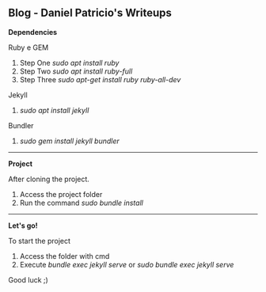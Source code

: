 ## Blog - Daniel Patricio's Writeups

**Dependencies**

Ruby e GEM

1. Step One *sudo apt install ruby*
2. Step Two *sudo apt install ruby-full*
3. Step Three *sudo apt-get install ruby ruby-all-dev*

Jekyll

1. *sudo apt install jekyll*

Bundler

1. *sudo gem install jekyll bundler*

---

**Project**

After cloning the project.

1. Access the project folder
2. Run the command *sudo bundle install*

---

**Let's go!**

To start the project

1. Access the folder with cmd
2. Execute *bundle exec jekyll serve* or  *sudo bundle exec jekyll serve*

Good luck ;)
